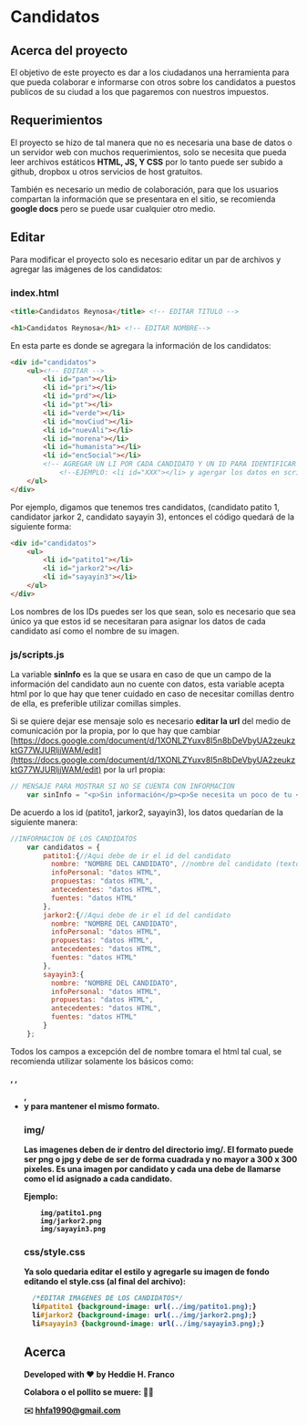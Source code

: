 # Candidatos

## Acerca del proyecto
El objetivo de este proyecto es dar a los ciudadanos una herramienta para que pueda colaborar e informarse con otros sobre los candidatos a puestos publicos de su ciudad a los que pagaremos con nuestros impuestos.

## Requerimientos
El proyecto se hizo de tal manera que no es necesaria una base de datos o un servidor web con muchos requerimientos, solo se necesita que pueda leer archivos estáticos **HTML, JS, Y CSS** por lo tanto puede ser subido a github, dropbox u otros servicios de host gratuitos.

También es necesario un medio de colaboración, para que los usuarios compartan la información que se presentara en el sitio, se recomienda **google docs** pero se puede usar cualquier otro medio.

## Editar
Para modificar el proyecto solo es necesario editar un par de archivos y agregar las imágenes de los candidatos:

### index.html

```html
<title>Candidatos Reynosa</title> <!-- EDITAR TITULO -->
```
```html
<h1>Candidatos Reynosa</h1> <!-- EDITAR NOMBRE-->
```

En esta parte es donde se agregara la información de los candidatos:
```html
<div id="candidatos">
	<ul><!-- EDITAR -->
        <li id="pan"></li>
        <li id="pri"></li>
        <li id="prd"></li>
        <li id="pt"></li>
        <li id="verde"></li>
        <li id="movCiud"></li>
        <li id="nuevAli"></li>
        <li id="morena"></li>
        <li id="humanista"></li>
        <li id="encSocial"></li>
        <!-- AGREGAR UN LI POR CADA CANDIDATO Y UN ID PARA IDENTIFICAR SUS DATOS -->
            <!--EJEMPLO: <li id="XXX"></li> y agergar los datos en scripts.js con el mismo id-->
	</ul>
</div>
```
Por ejemplo, digamos que tenemos tres candidatos, (candidato patito 1, candidator jarkor 2, candidato sayayin 3), entonces el código quedará de la siguiente forma:
```html
<div id="candidatos">
	<ul>
        <li id="patito1"></li>
        <li id="jarkor2"></li>
        <li id="sayayin3"></li>
	</ul>
</div>
```
Los nombres de los IDs puedes ser los que sean, solo es necesario que sea único ya que estos id se necesitaran para asignar los datos de cada candidato así como el nombre de su imagen.


### js/scripts.js
La variable **sinInfo**  es la que se usara en caso de que un campo de la información del candidato aun no cuente con datos, esta variable acepta html por lo que hay que tener cuidado en caso de necesitar comillas dentro de ella, es preferible utilizar comillas simples.

Si se quiere dejar ese mensaje solo es necesario **editar la url** del medio de comunicación por la propia, por lo que hay que cambiar [https://docs.google.com/document/d/1XONLZYuxv8I5n8bDeVbyUA2zeukzktG77WJURljjWAM/edit](https://docs.google.com/document/d/1XONLZYuxv8I5n8bDeVbyUA2zeukzktG77WJURljjWAM/edit) por la url propia:
```javascript
// MENSAJE PARA MOSTRAR SI NO SE CUENTA CON INFORMACION
	var sinInfo = "<p>Sin información</p><p>Se necesita un poco de tu <strong>Ki</strong> \\o/, por favor colabora <a href='https://docs.google.com/document/d/1XONLZYuxv8I5n8bDeVbyUA2zeukzktG77WJURljjWAM/edit' target='_blank'>aquí</a></p>";
```
De acuerdo a los id (patito1, jarkor2, sayayin3), los datos quedarían de la siguiente manera:
```javascript
//INFORMACION DE LOS CANDIDATOS
	var candidatos = {
		patito1:{//Aqui debe de ir el id del candidato
          nombre: "NOMBRE DEL CANDIDATO", //nombre del candidato (texto plano)
          infoPersonal: "datos HTML",
          propuestas: "datos HTML",
          antecedentes: "datos HTML",
          fuentes: "datos HTML"
		},
        jarkor2:{//Aqui debe de ir el id del candidato
          nombre: "NOMBRE DEL CANDIDATO", 
          infoPersonal: "datos HTML",
          propuestas: "datos HTML",
          antecedentes: "datos HTML",
          fuentes: "datos HTML"
		},
        sayayin3:{
          nombre: "NOMBRE DEL CANDIDATO", 
          infoPersonal: "datos HTML",
          propuestas: "datos HTML",
          antecedentes: "datos HTML",
          fuentes: "datos HTML"
		}
	};
```
Todos los campos a excepción del de nombre tomara el html tal cual, se recomienda utilizar solamente los básicos como: **<p>, <strong>, <ul>, <li> y <a>** para mantener el mismo formato.

### img/
Las imagenes deben de ir dentro del directorio img/. El formato puede ser png o jpg y debe de ser de forma cuadrada y no mayor a 300 x 300 pixeles. Es una imagen por candidato y cada una debe de llamarse como el id asignado a cada candidato.

Ejemplo:
```
	img/patito1.png
	img/jarkor2.png
    img/sayayin3.png
```
### css/style.css
Ya solo quedaria editar el estilo y agregarle su imagen de fondo editando el style.css (al final del archivo):
```css
  /*EDITAR IMAGENES DE LOS CANDIDATOS*/
  li#patito1 {background-image: url(../img/patito1.png);}
  li#jarkor2 {background-image: url(../img/jarkor2.png);}
  li#sayayin3 {background-image: url(../img/sayayin3.png);}
```

## Acerca
Developed with :heart: by Heddie H. Franco

Colabora o el pollito se muere: :hatching_chick::gun:

:envelope: [hhfa1990@gmail.com](mailto:hhfa1990@gmail.com)
